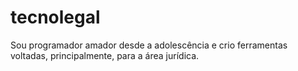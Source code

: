 # tecnolegal
Sou programador amador desde a adolescência e crio ferramentas voltadas, principalmente, para a área jurídica.
